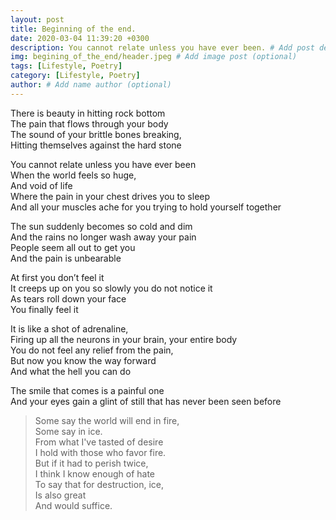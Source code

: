 ```yaml
---
layout: post
title: Beginning of the end.
date: 2020-03-04 11:39:20 +0300
description: You cannot relate unless you have ever been. # Add post description (optional)
img: begining_of_the_end/header.jpeg # Add image post (optional)
tags: [Lifestyle, Poetry]
category: [Lifestyle, Poetry]
author: # Add name author (optional)
---
```

There is beauty in hitting rock bottom <br/>
The pain that flows through your body <br/>
The sound of your brittle bones breaking, <br/>
Hitting themselves against the hard stone <br/>

You cannot relate unless you have ever been <br/>
When the world feels so huge, <br/>
And void of life <br/>
Where the pain in your chest drives you to sleep <br/>
And all your muscles ache for you trying to hold yourself together <br/>

The sun suddenly becomes so cold and dim <br/>
And the rains no longer wash away your pain <br/>
People seem all out to get you <br/>
And the pain is unbearable <br/>

At first you don’t feel it <br/>
It creeps up on you so slowly you do not notice it <br/>
As tears roll down your face <br/>
You finally feel it <br/>

It is like a shot of adrenaline, <br/>
Firing up all the neurons in your brain, your entire body <br/>
You do not feel any relief from the pain, <br/>
But now you know the way forward <br/>
And what the hell you can do <br/>

The smile that comes is a painful one <br/>
And your eyes gain a glint of still that has never been seen before <br/>

> Some say the world will end in fire,<br/>
 Some say in ice.<br/>
 From what I've tasted of desire<br/>
 I hold with those who favor fire.<br/>
 But if it had to perish twice,<br/>
 I think I know enough of hate<br/>
 To say that for destruction, ice,<br/>
 Is also great<br/>
 And would suffice. <br/>
